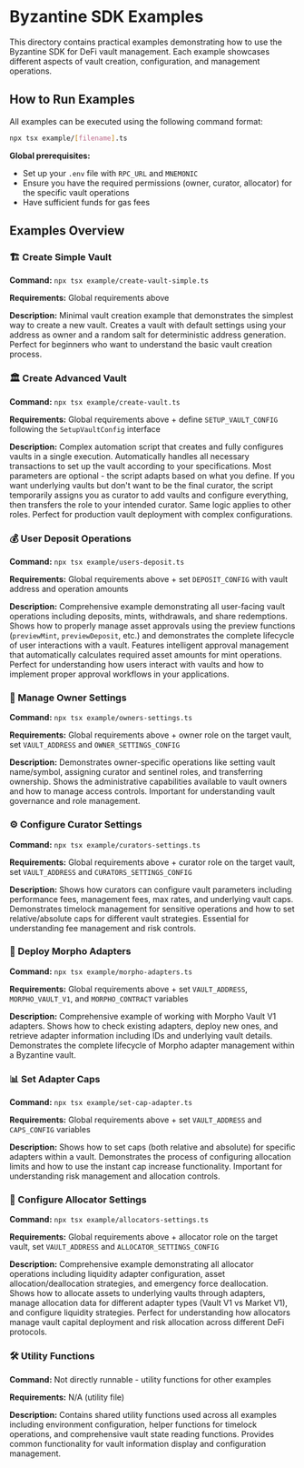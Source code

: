 # Byzantine SDK Examples

This directory contains practical examples demonstrating how to use the Byzantine SDK for DeFi vault management. Each example showcases different aspects of vault creation, configuration, and management operations.

## How to Run Examples

All examples can be executed using the following command format:

```bash
npx tsx example/[filename].ts
```

**Global prerequisites:**

- Set up your `.env` file with `RPC_URL` and `MNEMONIC`
- Ensure you have the required permissions (owner, curator, allocator) for the specific vault operations
- Have sufficient funds for gas fees

## Examples Overview

### 🏗️ Create Simple Vault

**Command:** `npx tsx example/create-vault-simple.ts`

**Requirements:** Global requirements above

**Description:** Minimal vault creation example that demonstrates the simplest way to create a new vault. Creates a vault with default settings using your address as owner and a random salt for deterministic address generation. Perfect for beginners who want to understand the basic vault creation process.

### 🏛️ Create Advanced Vault

**Command:** `npx tsx example/create-vault.ts`

**Requirements:** Global requirements above + define `SETUP_VAULT_CONFIG` following the `SetupVaultConfig` interface

**Description:** Complex automation script that creates and fully configures vaults in a single execution. Automatically handles all necessary transactions to set up the vault according to your specifications. Most parameters are optional - the script adapts based on what you define. If you want underlying vaults but don't want to be the final curator, the script temporarily assigns you as curator to add vaults and configure everything, then transfers the role to your intended curator. Same logic applies to other roles. Perfect for production vault deployment with complex configurations.

### 💰 User Deposit Operations

**Command:** `npx tsx example/users-deposit.ts`

**Requirements:** Global requirements above + set `DEPOSIT_CONFIG` with vault address and operation amounts

**Description:** Comprehensive example demonstrating all user-facing vault operations including deposits, mints, withdrawals, and share redemptions. Shows how to properly manage asset approvals using the preview functions (`previewMint`, `previewDeposit`, etc.) and demonstrates the complete lifecycle of user interactions with a vault. Features intelligent approval management that automatically calculates required asset amounts for mint operations. Perfect for understanding how users interact with vaults and how to implement proper approval workflows in your applications.

### 👑 Manage Owner Settings

**Command:** `npx tsx example/owners-settings.ts`

**Requirements:** Global requirements above + owner role on the target vault, set `VAULT_ADDRESS` and `OWNER_SETTINGS_CONFIG`

**Description:** Demonstrates owner-specific operations like setting vault name/symbol, assigning curator and sentinel roles, and transferring ownership. Shows the administrative capabilities available to vault owners and how to manage access controls. Important for understanding vault governance and role management.

### ⚙️ Configure Curator Settings

**Command:** `npx tsx example/curators-settings.ts`

**Requirements:** Global requirements above + curator role on the target vault, set `VAULT_ADDRESS` and `CURATORS_SETTINGS_CONFIG`

**Description:** Shows how curators can configure vault parameters including performance fees, management fees, max rates, and underlying vault caps. Demonstrates timelock management for sensitive operations and how to set relative/absolute caps for different vault strategies. Essential for understanding fee management and risk controls.

### 🔌 Deploy Morpho Adapters

**Command:** `npx tsx example/morpho-adapters.ts`

**Requirements:** Global requirements above + set `VAULT_ADDRESS`, `MORPHO_VAULT_V1`, and `MORPHO_CONTRACT` variables

**Description:** Comprehensive example of working with Morpho Vault V1 adapters. Shows how to check existing adapters, deploy new ones, and retrieve adapter information including IDs and underlying vault details. Demonstrates the complete lifecycle of Morpho adapter management within a Byzantine vault.

### 📊 Set Adapter Caps

**Command:** `npx tsx example/set-cap-adapter.ts`

**Requirements:** Global requirements above + set `VAULT_ADDRESS` and `CAPS_CONFIG` variables

**Description:** Shows how to set caps (both relative and absolute) for specific adapters within a vault. Demonstrates the process of configuring allocation limits and how to use the instant cap increase functionality. Important for understanding risk management and allocation controls.

### 💼 Configure Allocator Settings

**Command:** `npx tsx example/allocators-settings.ts`

**Requirements:** Global requirements above + allocator role on the target vault, set `VAULT_ADDRESS` and `ALLOCATOR_SETTINGS_CONFIG`

**Description:** Comprehensive example demonstrating all allocator operations including liquidity adapter configuration, asset allocation/deallocation strategies, and emergency force deallocation. Shows how to allocate assets to underlying vaults through adapters, manage allocation data for different adapter types (Vault V1 vs Market V1), and configure liquidity strategies. Perfect for understanding how allocators manage vault capital deployment and risk allocation across different DeFi protocols.

### 🛠️ Utility Functions

**Command:** Not directly runnable - utility functions for other examples

**Requirements:** N/A (utility file)

**Description:** Contains shared utility functions used across all examples including environment configuration, helper functions for timelock operations, and comprehensive vault state reading functions. Provides common functionality for vault information display and configuration management.

